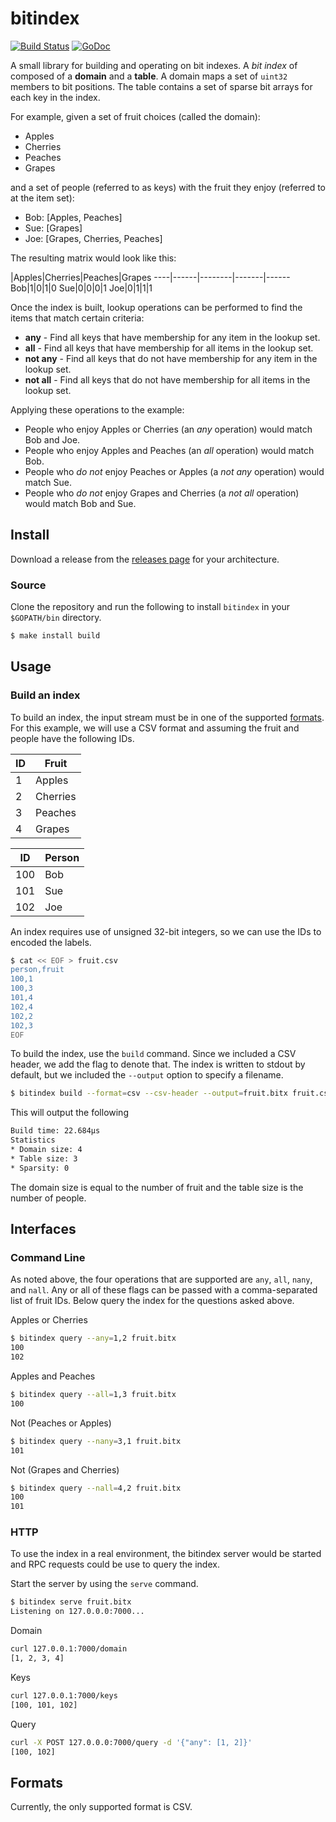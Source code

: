 # bitindex

[![Build Status](https://travis-ci.org/chop-dbhi/bitindex.svg?branch=master)](https://travis-ci.org/chop-dbhi/bitindex) [![GoDoc](https://godoc.org/github.com/chop-dbhi/bitindex?status.svg)](https://godoc.org/github.com/chop-dbhi/bitindex)

A small library for building and operating on bit indexes. A *bit index* of composed of a **domain**  and a **table**. A domain maps a set of `uint32` members to bit positions. The table contains a set of sparse bit arrays for each key in the index.

For example, given a set of fruit choices (called the domain):

- Apples
- Cherries
- Peaches
- Grapes

and a set of people (referred to as keys) with the fruit they enjoy (referred to at the item set):

- Bob: [Apples, Peaches]
- Sue: [Grapes]
- Joe: [Grapes, Cherries, Peaches]

The resulting matrix would look like this:

 |Apples|Cherries|Peaches|Grapes
----|------|--------|-------|------
Bob|1|0|1|0
Sue|0|0|0|1
Joe|0|1|1|1

Once the index is built, lookup operations can be performed to find the items that match certain criteria:

- **any** - Find all keys that have membership for any item in the lookup set.
- **all** - Find all keys that have membership for all items in the lookup set.
- **not any** - Find all keys that do not have membership for any item in the lookup set.
- **not all** - Find all keys that do not have membership for all items in the lookup set.

Applying these operations to the example:

- People who enjoy Apples or Cherries (an *any* operation) would match Bob and Joe.
- People who enjoy Apples and Peaches (an *all* operation) would match Bob.
- People who *do not* enjoy Peaches or Apples (a *not any* operation) would match Sue.
- People who *do not* enjoy Grapes and Cherries (a *not all* operation) would match Bob and Sue.

## Install

Download a release from the [releases page](https://github.com/chop-dbhi/bitindex/releases) for your architecture.

### Source

Clone the repository and run the following to install `bitindex` in your `$GOPATH/bin` directory.

```sh
$ make install build
```

## Usage

### Build an index

To build an index, the input stream must be in one of the supported [formats](#formats). For this example, we will use a CSV format and assuming the fruit and people have the following IDs.

ID|Fruit
----|-----
1|Apples
2|Cherries
3|Peaches
4|Grapes

ID|Person
----|------
100|Bob
101|Sue
102|Joe

An index requires use of unsigned 32-bit integers, so we can use the IDs to encoded the labels.

```sh
$ cat << EOF > fruit.csv
person,fruit
100,1
100,3
101,4
102,4
102,2
102,3
EOF
```

To build the index, use the `build` command. Since we included a CSV header, we add the flag to denote that. The index is written to stdout by default, but we included the `--output` option to specify a filename.

```sh
$ bitindex build --format=csv --csv-header --output=fruit.bitx fruit.csv
```

This will output the following 

```sh
Build time: 22.684µs
Statistics
* Domain size: 4
* Table size: 3
* Sparsity: 0
```

The domain size is equal to the number of fruit and the table size is the number of people.

## Interfaces

### Command Line

As noted above, the four operations that are supported are `any`, `all`, `nany`, and `nall`. Any or all of these flags can be passed with a comma-separated list of fruit IDs. Below query the index for the questions asked above.

Apples or Cherries

```sh
$ bitindex query --any=1,2 fruit.bitx
100
102
```

Apples and Peaches

```sh
$ bitindex query --all=1,3 fruit.bitx
100
```

Not (Peaches or Apples)

```sh
$ bitindex query --nany=3,1 fruit.bitx
101
```

Not (Grapes and Cherries)

```sh
$ bitindex query --nall=4,2 fruit.bitx
100
101
```

### HTTP

To use the index in a real environment, the bitindex server would be started and RPC requests could be use to query the index.

Start the server by using the `serve` command.

```sh
$ bitindex serve fruit.bitx
Listening on 127.0.0.0:7000...
```

Domain

```sh
curl 127.0.0.1:7000/domain
[1, 2, 3, 4]
```

Keys

```sh
curl 127.0.0.1:7000/keys
[100, 101, 102]
```

Query

```sh
curl -X POST 127.0.0.0:7000/query -d '{"any": [1, 2]}'
[100, 102]
```

## Formats

Currently, the only supported format is CSV.
